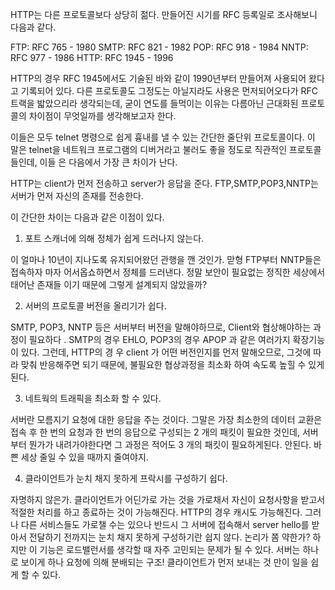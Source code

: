 
HTTP는 다른 프로토콜보다 상당히 젊다. 만들어진 시기를 RFC 등록일로 조사해보니 다음과 같다.

FTP: RFC 765 - 1980
SMTP: RFC 821 - 1982
POP: RFC 918 - 1984
NNTP: RFC 977 - 1986
HTTP: RFC 1945 - 1996

HTTP의 경우 RFC 1945에서도 기술된 바와 같이 1990년부터 만들어져 사용되어 왔다고 기록되어
 있다. 다른 프로토콜도 그정도는 아닐지라도 사용은 먼저되어오다가 RFC 트랙을 밟았으리라 생각되는데, 굳이 연도를 들먹이는 이유는 다름아닌 근대화된 프로토콜의 차이점이 무엇일까를 생각해보고자 한다.

이들은 모두 telnet 명령으로 쉽게 흉내를 낼 수 있는 간단한 줄단위 프로토콜이다. 이 말은 
telnet을 네트워크 프로그램의 디버거라고 불러도 좋을 정도로 직관적인 프로토콜들인데, 이들
은 다음에서 가장 큰 차이가 난다.

HTTP는 client가 먼저 전송하고 server가 응답을 준다.
FTP,SMTP,POP3,NNTP는 서버가 먼저 자신의 존재를 전송한다.

이 간단한 차이는 다음과 같은 이점이 있다.

1. 포트 스캐너에 의해 정체가 쉽게 드러나지 않는다.

이 얼마나 10년이 지나도록 유지되어왔던 관행을 깬 것인가. 맏형 FTP부터 NNTP들은 접속하자 
마자 어서옵쇼하면서 정체를 드러낸다. 정말 보안이 필요없는 정직한 세상에서 태어난 존재들
이기 때문에 그렇게 설계되지 않았을까?

2. 서버의 프로토콜 버전을 올리기가 쉽다.

SMTP, POP3, NNTP 등은 서버부터 버전을 말해야하므로, Client와 협상해야하는 과정이 필요하다
. SMTP의 경우 EHLO, POP3의 경우 APOP 과 같은 여러가지 확장기능이 있다. 그런데, HTTP의 경
우 client 가 어떤 버전인지를 먼저 말해오므로, 그것에 따라 맞춰 반응해주면 되기 때문에, 
불필요한 협상과정을 최소화 하여 속도록 높힐 수 있게 된다.

3. 네트웍의 트래픽을 최소화 할 수 있다.

서버란 모름지기 요청에 대한 응답을 주는 것이다. 그말은 가장 최소한의 데이터 교환은 접속
후 한 번의 요청과 한 번의 응답으로 구성되는 2 개의 패킷이 필요한 것인데, 서버부터 뭔가가
 내려가야한다면 그 과정은 적어도 3 개의 패킷이 필요하게된다. 안된다. 바쁜 세상 줄일 수 
 있을 때까지 줄여야지.

4. 클라이언트가 눈치 채지 못하게 프락시를 구성하기 쉽다.

자명하지 않은가. 클라이언트가 어딘가로 가는 것을 가로채서 자신이 요청사항을 받고서 적절한
 처리를 하고 종료하는 것이 가능해진다. HTTP의 경우 캐시도 가능해진다. 그러나 다른 서비스들도 가로챌 수는 
 있으나 반드시 그 서버에 접속해서 server hello를 받아서 전달하기 전까지는 눈치 채지 
 못하게 구성하기란 쉽지 않다.
논리가 쫌 약한가? 하지만 이 기능은 로드밸런서를 생각할 때 자주 고민되는 문제가 될 수 
있다. 서버는 하나로 보이게 하나 요청에 의해 분배되는 구조! 클라이언트가 먼저 보내는 것
만이 일을 쉽게 할 수 있다.

